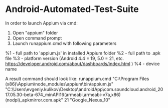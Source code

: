 # Android-Automated-Test-Suite


In order to launch Appium via cmd:
1. Open "appium" folder
2. Open command prompt
3. Launch runappium.cmd with following parameters

%1 - full path to 'appium.js' in installed Appium folder
%2 - full path to .apk file
%3 - platform version (Android 4.4 = 19, 5.0 = 21, etc. https://developer.android.com/about/dashboards/index.html )
%4 - device name

A result command should look like: 
runappium.cmd "C:\Program Files (x86)\Appium\node_modules\appium\bin\appium.js" "C:\Users\evgeniy.kulikov\Desktop\androidApp\com.soundcloud.android_2017.05.30-beta-674_minAPI16(armeabi,armeabi-v7a,x86)(nodpi)_apkmirror.com.apk" 21 "Google_Nexus_10" 
 
